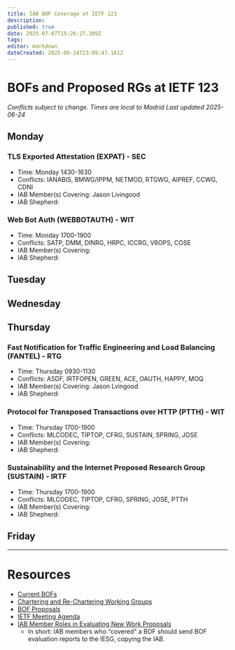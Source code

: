 ```yaml
---
title: IAB BOF Coverage at IETF 123
description: 
published: true
date: 2025-07-07T15:26:27.309Z
tags: 
editor: markdown
dateCreated: 2025-06-24T23:09:47.161Z
---
```


# BOFs and Proposed RGs at IETF 123

*Conflicts subject to change. Times are local to Madrid*
*Last updated 2025-06-24*

## Monday
### TLS Exported Attestation (EXPAT) - SEC
* Time: Monday 1430-1630
* Conflicts: IANABIS, BMWG/IPPM, NETMOD, RTGWG, AIPREF, CCWG, CDNI
* IAB Member(s) Covering: Jason Livingood
* IAB Shepherd: 

### Web Bot Auth (WEBBOTAUTH) - WIT
* Time: Monday 1700-1900
* Conflicts: SATP, DMM, DINRG, HRPC, ICCRG, V6OPS, COSE
* IAB Member(s) Covering: 
* IAB Shepherd: 

## Tuesday





## Wednesday






## Thursday

### Fast Notification for Traffic Engineering and Load Balancing (FANTEL) - RTG
* Time: Thursday 0930-1130
* Conflicts: ASDF, IRTFOPEN, GREEN, ACE, OAUTH, HAPPY, MOQ
* IAB Member(s) Covering: Jason Lvingood
* IAB Shepherd: 

### Protocol for Transposed Transactions over HTTP (PTTH) - WIT
* Time: Thursday 1700-1900
* Conflicts: MLCODEC, TIPTOP, CFRG, SUSTAIN, SPRING, JOSE
* IAB Member(s) Covering: 
* IAB Shepherd: 

### Sustainability and the Internet Proposed Research Group (SUSTAIN) - IRTF
* Time: Thursday 1700-1900
* Conflicts: MLCODEC, TIPTOP, CFRG, SPRING, JOSE, PTTH
* IAB Member(s) Covering: 
* IAB Shepherd: 

## Friday



---
 # Resources

- [Current BOFs](https://datatracker.ietf.org/wg/bofs/)
- [Chartering and Re-Chartering Working Groups](https://datatracker.ietf.org/group/chartering/)
- [BOF Proposals](https://datatracker.ietf.org/doc/bof-requests)
- [IETF Meeting Agenda](https://datatracker.ietf.org/meeting/agenda/)
- [IAB Member Roles in Evaluating New Work Proposals](https://datatracker.ietf.org/doc/statement-iab-member-roles-in-evaluating-new-work-proposals/)
    - In short: IAB members who “covered” a BOF should send BOF evaluation reports to the IESG, copying the IAB.



